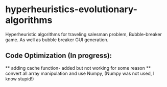 # hyperheuristics-evolutionary-algorithms
Hyperheuristic algorithms for traveling salesman problem, Bubble-breaker game. As well as bubble breaker GUI generation.

## Code Optimization (In progress):

** adding cache function- added but not working for some reason
** convert all array manipulation and use Numpy, (Numpy was not used, I know stupid!)
